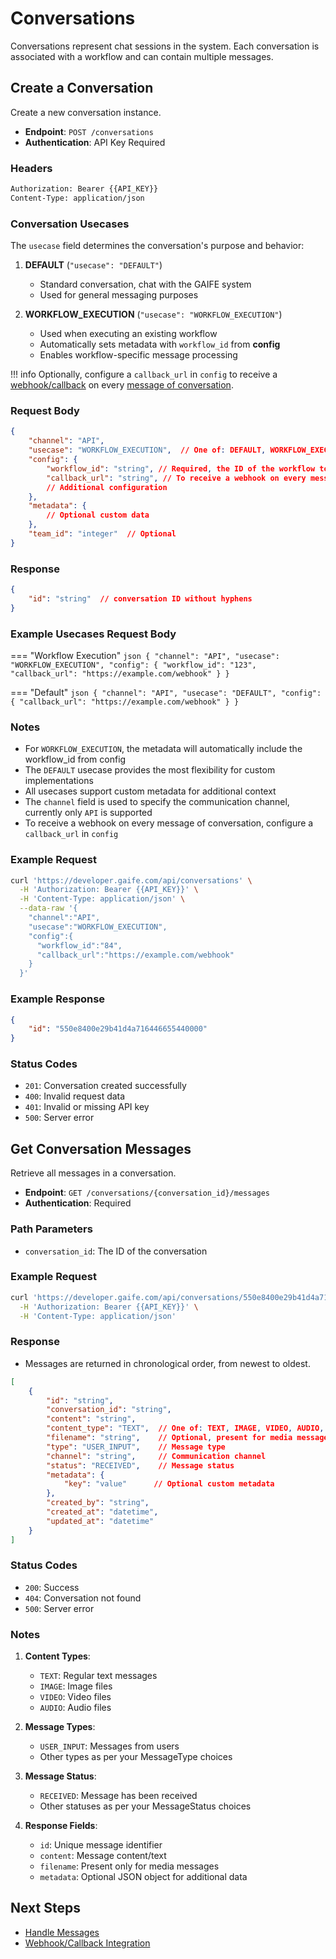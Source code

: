 # Conversations

Conversations represent chat sessions in the system. Each conversation is associated with a workflow and can contain multiple messages.

## Create a Conversation

Create a new conversation instance.

- **Endpoint**: `POST /conversations`
- **Authentication**: API Key Required

### Headers

```bash
Authorization: Bearer {{API_KEY}}
Content-Type: application/json
```

### Conversation Usecases

The `usecase` field determines the conversation's purpose and behavior:

1. **DEFAULT** (`"usecase": "DEFAULT"`)
    - Standard conversation, chat with the GAIFE system
    - Used for general messaging purposes

2. **WORKFLOW_EXECUTION** (`"usecase": "WORKFLOW_EXECUTION"`)
    - Used when executing an existing workflow
    - Automatically sets metadata with `workflow_id` from **config**
    - Enables workflow-specific message processing

!!! info
    Optionally, configure a `callback_url` in `config` to receive a [webhook/callback](./webhooks.md) on every [message of conversation](./message.md).

### Request Body

```json
{
    "channel": "API",
    "usecase": "WORKFLOW_EXECUTION",  // One of: DEFAULT, WORKFLOW_EXECUTION
    "config": {
        "workflow_id": "string", // Required, the ID of the workflow to execute
        "callback_url": "string", // To receive a webhook on every message of conversation
        // Additional configuration
    },
    "metadata": {
        // Optional custom data
    },
    "team_id": "integer"  // Optional
}
```

### Response

```json
{
    "id": "string"  // conversation ID without hyphens
}
```

### Example Usecases Request Body

=== "Workflow Execution"
    ```json
    {
        "channel": "API",
        "usecase": "WORKFLOW_EXECUTION",
        "config": {
            "workflow_id": "123",
            "callback_url": "https://example.com/webhook"
        }
    }
    ```

=== "Default"
    ```json
    {
        "channel": "API",
        "usecase": "DEFAULT",
        "config": {
            "callback_url": "https://example.com/webhook"
        }
    }
    ```

### Notes

- For `WORKFLOW_EXECUTION`, the metadata will automatically include the workflow_id from config
- The `DEFAULT` usecase provides the most flexibility for custom implementations
- All usecases support custom metadata for additional context
- The `channel` field is used to specify the communication channel, currently only `API` is supported
- To receive a webhook on every message of conversation, configure a `callback_url` in `config`

### Example Request

```bash
curl 'https://developer.gaife.com/api/conversations' \
  -H 'Authorization: Bearer {{API_KEY}}' \
  -H 'Content-Type: application/json' \
  --data-raw '{
    "channel":"API",
    "usecase":"WORKFLOW_EXECUTION",
    "config":{
      "workflow_id":"84",
      "callback_url":"https://example.com/webhook"
    }
  }'
```

### Example Response

```json
{
    "id": "550e8400e29b41d4a716446655440000"
}
```

### Status Codes

- `201`: Conversation created successfully
- `400`: Invalid request data
- `401`: Invalid or missing API key
- `500`: Server error

## **Get Conversation Messages**

Retrieve all messages in a conversation.

- **Endpoint**: `GET /conversations/{conversation_id}/messages`
- **Authentication**: Required

### Path Parameters

- `conversation_id`: The ID of the conversation

### Example Request

```bash
curl 'https://developer.gaife.com/api/conversations/550e8400e29b41d4a716446655440000/messages' \
  -H 'Authorization: Bearer {{API_KEY}}' \
  -H 'Content-Type: application/json'
```

### Response

- Messages are returned in chronological order, from newest to oldest.

```json
[
    {
        "id": "string",
        "conversation_id": "string",
        "content": "string",
        "content_type": "TEXT",  // One of: TEXT, IMAGE, VIDEO, AUDIO, etc.
        "filename": "string",    // Optional, present for media messages
        "type": "USER_INPUT",    // Message type
        "channel": "string",     // Communication channel
        "status": "RECEIVED",    // Message status
        "metadata": {
            "key": "value"      // Optional custom metadata
        },
        "created_by": "string",
        "created_at": "datetime",
        "updated_at": "datetime"
    }
]
```

### Status Codes

- `200`: Success
- `404`: Conversation not found
- `500`: Server error

### Notes

1. **Content Types**:
    - `TEXT`: Regular text messages
    - `IMAGE`: Image files
    - `VIDEO`: Video files
    - `AUDIO`: Audio files

2. **Message Types**:
    - `USER_INPUT`: Messages from users
    - Other types as per your MessageType choices

3. **Message Status**:
    - `RECEIVED`: Message has been received
    - Other statuses as per your MessageStatus choices

4. **Response Fields**:
    - `id`: Unique message identifier
    - `content`: Message content/text
    - `filename`: Present only for media messages
    - `metadata`: Optional JSON object for additional data

## Next Steps

- [Handle Messages](./message.md)
- [Webhook/Callback Integration](./webhooks.md)
